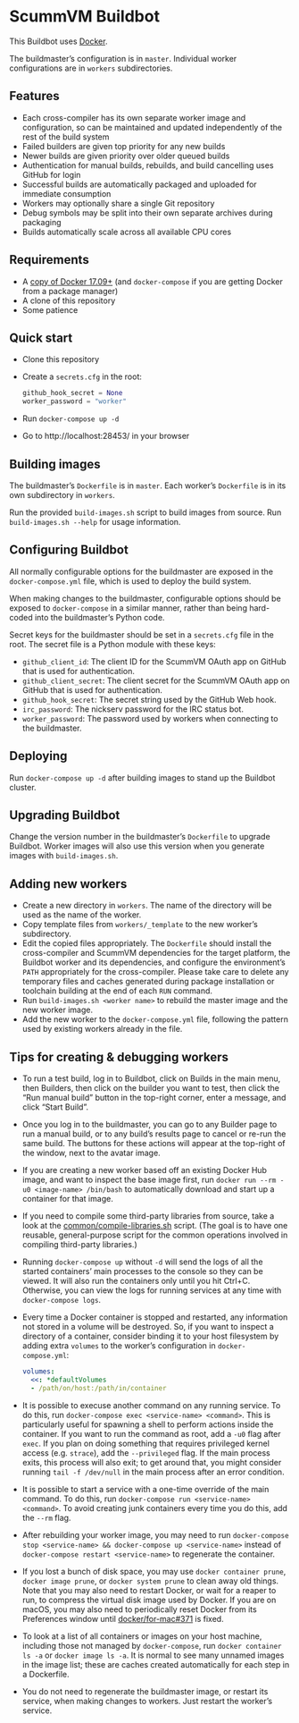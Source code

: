 # ScummVM Buildbot

This Buildbot uses [Docker](https://www.docker.com/).

The buildmaster’s configuration is in `master`. Individual worker configurations
are in `workers` subdirectories.

## Features

* Each cross-compiler has its own separate worker image and configuration, so
  can be maintained and updated independently of the rest of the build system
* Failed builders are given top priority for any new builds
* Newer builds are given priority over older queued builds
* Authentication for manual builds, rebuilds, and build cancelling uses GitHub
  for login
* Successful builds are automatically packaged and uploaded for immediate
  consumption
* Workers may optionally share a single Git repository
* Debug symbols may be split into their own separate archives during packaging
* Builds automatically scale across all available CPU cores

## Requirements

* A [copy of Docker 17.09+](https://www.docker.com/community-edition) (and
  `docker-compose` if you are getting Docker from a package manager)
* A clone of this repository
* Some patience

## Quick start

* Clone this repository
* Create a `secrets.cfg` in the root:

  ```python
  github_hook_secret = None
  worker_password = "worker"
  ```

* Run `docker-compose up -d`
* Go to http://localhost:28453/ in your browser

## Building images

The buildmaster’s `Dockerfile` is in `master`. Each worker’s `Dockerfile` is in
its own subdirectory in `workers`.

Run the provided `build-images.sh` script to build images from source. Run
`build-images.sh --help` for usage information.

## Configuring Buildbot

All normally configurable options for the buildmaster are exposed in the
`docker-compose.yml` file, which is used to deploy the build system.

When making changes to the buildmaster, configurable options should be exposed
to `docker-compose` in a similar manner, rather than being hard-coded into the
buildmaster’s Python code.

Secret keys for the buildmaster should be set in a `secrets.cfg` file in the
root. The secret file is a Python module with these keys:

* `github_client_id`: The client ID for the ScummVM OAuth app on GitHub that is
  used for authentication.
* `github_client_secret`: The client secret for the ScummVM OAuth app on GitHub
  that is used for authentication.
* `github_hook_secret`: The secret string used by the GitHub Web hook.
* `irc_password`: The nickserv password for the IRC status bot.
* `worker_password`: The password used by workers when connecting to the
  buildmaster.

## Deploying

Run `docker-compose up -d` after building images to stand up the Buildbot
cluster.

## Upgrading Buildbot

Change the version number in the buildmaster’s `Dockerfile` to upgrade Buildbot.
Worker images will also use this version when you generate images with
`build-images.sh`.

## Adding new workers

* Create a new directory in `workers`. The name of the directory will be used as
  the name of the worker.
* Copy template files from `workers/_template` to the new worker’s subdirectory.
* Edit the copied files appropriately. The `Dockerfile` should install the
  cross-compiler and ScummVM dependencies for the target platform, the Buildbot
  worker and its dependencies, and configure the environment’s `PATH`
  appropriately for the cross-compiler. Please take care to delete any temporary
  files and caches generated during package installation or toolchain building
  at the end of each `RUN` command.
* Run `build-images.sh <worker name>` to rebuild the master image and the new
  worker image.
* Add the new worker to the `docker-compose.yml` file, following the pattern
  used by existing workers already in the file.

## Tips for creating & debugging workers

* To run a test build, log in to Buildbot, click on Builds in the main menu,
  then Builders, then click on the builder you want to test, then click the
  “Run manual build” button in the top-right corner, enter a message, and click
  “Start Build”.
* Once you log in to the buildmaster, you can go to any Builder page to run a
  manual build, or to any build’s results page to cancel or re-run the same
  build. The buttons for these actions will appear at the top-right of the
  window, next to the avatar image.
* If you are creating a new worker based off an existing Docker Hub image, and
  want to inspect the base image first, run
  `docker run --rm -u0 <image-name> /bin/bash` to automatically download and
  start up a container for that image.
* If you need to compile some third-party libraries from source, take a look at
  the [common/compile-libraries.sh](./common/compile-libraries.sh) script. (The
  goal is to have one reusable, general-purpose script for the common operations
  involved in compiling third-party libraries.)
* Running `docker-compose up` without `-d` will send the logs of all the started
  containers’ main processes to the console so they can be viewed. It will also
  run the containers only until you hit Ctrl+C. Otherwise, you can view the logs
  for running services at any time with `docker-compose logs`.
* Every time a Docker container is stopped and restarted, any information not
  stored in a volume will be destroyed. So, if you want to inspect a directory
  of a container, consider binding it to your host filesystem by adding extra
  `volumes` to the worker’s configuration in `docker-compose.yml`:

  ```yaml
  volumes:
    <<: *defaultVolumes
    - /path/on/host:/path/in/container
  ```

* It is possible to execuse another command on any running service. To do this,
  run `docker-compose exec <service-name> <command>`. This is particularly
  useful for spawning a shell to perform actions inside the container. If you
  want to run the command as root, add a `-u0` flag after `exec`. If you plan on
  doing something that requires privileged kernel access (e.g. `strace`), add
  the `--privileged` flag. If the main process exits, this process will also
  exit; to get around that, you might consider running `tail -f /dev/null` in
  the main process after an error condition.
* It is possible to start a service with a one-time override of the main
  command. To do this, run `docker-compose run <service-name> <command>`. To
  avoid creating junk containers every time you do this, add the `--rm` flag.
* After rebuilding your worker image, you may need to run
  `docker-compose stop <service-name> && docker-compose up <service-name>`
  instead of `docker-compose restart <service-name>` to regenerate the
  container.
* If you lost a bunch of disk space, you may use `docker container prune`,
  `docker image prune`, or `docker system prune` to clean away old things. Note
  that you may also need to restart Docker, or wait for a reaper to run, to
  compress the virtual disk image used by Docker. If you are on macOS, you may
  also need to periodically reset Docker from its Preferences window until
  [docker/for-mac#371](https://github.com/docker/for-mac/issues/371) is fixed.
* To look at a list of all containers or images on your host machine, including
  those not managed by `docker-compose`, run `docker container ls -a` or
  `docker image ls -a`. It is normal to see many unnamed images in the image
  list; these are caches created automatically for each step in a Dockerfile.
* You do not need to regenerate the buildmaster image, or restart its service,
  when making changes to workers. Just restart the worker’s service.
